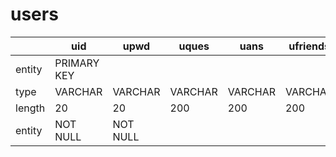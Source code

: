 # users

||uid|upwd|uques|uans|ufriends
|---|---|---|---|---|---|
|entity|PRIMARY KEY|||||
|type|VARCHAR|VARCHAR|VARCHAR|VARCHAR|VARCHAR|
|length|20|20|200|200|200|
|entity|NOT NULL|NOT NULL|||
